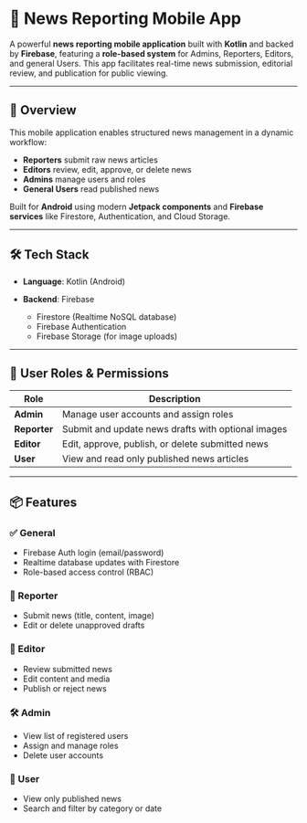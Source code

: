 # 📰 News Reporting Mobile App

A powerful **news reporting mobile application** built with **Kotlin** and backed by **Firebase**, featuring a **role-based system** for Admins, Reporters, Editors, and general Users. This app facilitates real-time news submission, editorial review, and publication for public viewing.

---

## 📱 Overview

This mobile application enables structured news management in a dynamic workflow:

* **Reporters** submit raw news articles
* **Editors** review, edit, approve, or delete news
* **Admins** manage users and roles
* **General Users** read published news

Built for **Android** using modern **Jetpack components** and **Firebase services** like Firestore, Authentication, and Cloud Storage.

---

## 🛠️ Tech Stack

* **Language**: Kotlin (Android)
* **Backend**: Firebase

  * Firestore (Realtime NoSQL database)
  * Firebase Authentication
  * Firebase Storage (for image uploads)

---

## 👥 User Roles & Permissions

| Role         | Description                                        |
| ------------ | -------------------------------------------------- |
| **Admin**    | Manage user accounts and assign roles              |
| **Reporter** | Submit and update news drafts with optional images |
| **Editor**   | Edit, approve, publish, or delete submitted news   |
| **User**     | View and read only published news articles         |

---

## 📦 Features

### ✅ General

* Firebase Auth login (email/password)
* Realtime database updates with Firestore
* Role-based access control (RBAC)

### 📝 Reporter

* Submit news (title, content, image)
* Edit or delete unapproved drafts

### 🧾 Editor

* Review submitted news
* Edit content and media
* Publish or reject news

### 🛠️ Admin

* View list of registered users
* Assign and manage roles
* Delete user accounts

### 👀 User

* View only published news
* Search and filter by category or date

